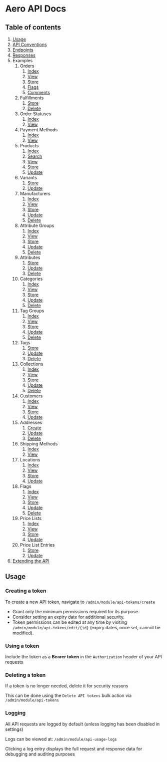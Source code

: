 # Aero API Docs

## Table of contents

1. [Usage](#usage)
2. [API Conventions](CONVENTIONS.md)
3. [Endpoints](ENDPOINTS.md)
4. [Responses](RESPONSES.md)
5. Examples
    1. Orders
        1. [Index](Examples/Order/INDEX.md)
        2. [View](Examples/Order/VIEW.md)
        3. [Store](Examples/Order/STORE.md)
        4. [Flags](Examples/Order/FLAGS.md)
        5. [Comments](Examples/Order/COMMENTS.md)
    2. Fulfillments
        1. [Store](Examples/Fulfillment/STORE.md)
        2. [Delete](Examples/Fulfillment/DELETE.md)
    3. Order Statuses
        1. [Index](Examples/OrderStatus/INDEX.md)
        2. [View](Examples/OrderStatus/VIEW.md)
    4. Payment Methods
        1. [Index](Examples/PaymentMethod/INDEX.md)
        2. [View](Examples/PaymentMethod/VIEW.md)
    5. Products
        1. [Index](Examples/Product/INDEX.md)
        2. [Search](Examples/Product/SEARCH.md)
        3. [View](Examples/Product/VIEW.md)
        4. [Store](Examples/Product/STORE.md)
        5. [Update](Examples/Product/UPDATE.md)
    6. Variants
        1. [Store](Examples/Variant/STORE.md)
        2. [Update](Examples/Variant/UPDATE.md)
    7. Manufacturers
        1. [Index](Examples/Collection/INDEX.md)
        2. [View](Examples/Collection/VIEW.md)
        3. [Store](Examples/Collection/STORE.md)
        4. [Update](Examples/Collection/UPDATE.md)
        5. [Delete](Examples/Collection/DELETE.md)
    8. Attribute Groups
        1. [Index](Examples/AttributeGroup/INDEX.md)
        2. [View](Examples/AttributeGroup/VIEW.md)
        3. [Store](Examples/AttributeGroup/STORE.md)
        4. [Update](Examples/AttributeGroup/UPDATE.md)
        5. [Delete](Examples/AttributeGroup/DELETE.md)
    9. Attributes
        1. [Store](Examples/Attribute/STORE.md)
        2. [Update](Examples/Attribute/UPDATE.md)
        3. [Delete](Examples/Attribute/DELETE.md)
    10. Categories
        1. [Index](Examples/Category/INDEX.md)
        2. [View](Examples/Category/VIEW.md)
        3. [Store](Examples/Category/STORE.md)
        4. [Update](Examples/Category/UPDATE.md)
        5. [Delete](Examples/Category/DELETE.md)
    11. Tag Groups
        1. [Index](Examples/TagGroup/INDEX.md)
        2. [View](Examples/TagGroup/VIEW.md)
        3. [Store](Examples/TagGroup/STORE.md)
        4. [Update](Examples/TagGroup/UPDATE.md)
        5. [Delete](Examples/TagGroup/DELETE.md)
    12. Tags
        1. [Store](Examples/Tag/STORE.md)
        2. [Update](Examples/Tag/UPDATE.md)
        3. [Delete](Examples/Tag/DELETE.md)
    13. Collections
        1. [Index](Examples/Collection/INDEX.md)
        2. [View](Examples/Collection/VIEW.md)
        3. [Store](Examples/Collection/STORE.md)
        4. [Update](Examples/Collection/UPDATE.md)
        5. [Delete](Examples/Collection/DELETE.md)
    14. Customers
        1. [Index](Examples/Customer/INDEX.md)
        2. [View](Examples/Customer/VIEW.md)
        3. [Store](Examples/Customer/STORE.md)
        4. [Update](Examples/Customer/UPDATE.md)
    15. Addresses
        1. [Create](Examples/Address/STORE.md)
        2. [Update](Examples/Address/UPDATE.md)
        3. [Delete](Examples/Address/DELETE.md)
    16. Shipping Methods
        1. [Index](Examples/ShippingMethod/INDEX.md)
        2. [View](Examples/ShippingMethod/VIEW.md)
    17. Locations
        1. [Index](Examples/Location/INDEX.md)
        2. [View](Examples/Location/VIEW.md)
        3. [Store](Examples/Location/STORE.md)
        4. [Update](Examples/Location/UPDATE.md)
    18. Flags
        1. [Index](Examples/Flag/INDEX.md)
        2. [View](Examples/Flag/VIEW.md)
        3. [Store](Examples/Flag/STORE.md)
        4. [Update](Examples/Flag/UPDATE.md)
        5. [Delete](Examples/Flag/DELETE.md)
    19. Price Lists
        1. [Index](Examples/PriceList/INDEX.md)
        2. [View](Examples/PriceList/VIEW.md)
        3. [Store](Examples/PriceList/STORE.md)
        4. [Update](Examples/PriceList/UPDATE.md)
    20. Price List Entries
        1. [Store](Examples/PriceListEntry/STORE.md)
        2. [Update](Examples/PriceListEntry/UPDATE.md)
6. [Extending the API](EXTENDING.md) 

## Usage

### Creating a token

To create a new API token, navigate to `/admin/module/api-tokens/create`

- Grant only the minimum permissions required for its purpose.
- Consider setting an expiry date for additional security.
- Token permissions can be edited at any time by visiting `/admin/module/api-tokens/edit/{id}` (expiry dates, once set, cannot be modified).

### Using a token

Include the token as a **Bearer token** in the `Authorization` header of your API requests

### Deleting a token

If a token is no longer needed, delete it for security reasons

This can be done using the `Delete API tokens` bulk action via `/admin/module/api-tokens`

### Logging

All API requests are logged by default (unless logging has been disabled in settings)

Logs can be viewed at: `/admin/module/api-usage-logs`

Clicking a log entry displays the full request and response data for debugging and auditing purposes

